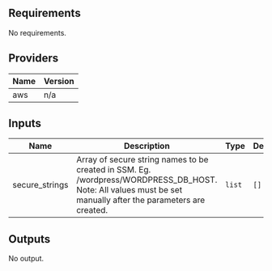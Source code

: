## Requirements

No requirements.

## Providers

| Name | Version |
|------|---------|
| aws | n/a |

## Inputs

| Name | Description | Type | Default | Required |
|------|-------------|------|---------|:--------:|
| secure\_strings | Array of secure string names to be created in SSM. Eg. /wordpress/WORDPRESS\_DB\_HOST. Note: All values must be set manually after the parameters are created. | `list` | `[]` | no |

## Outputs

No output.


